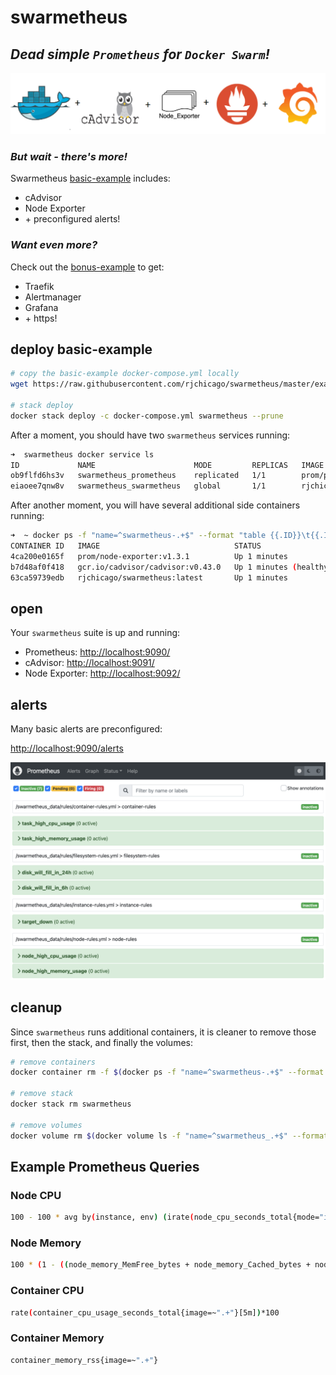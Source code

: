 # swarmetheus

## _**Dead simple `Prometheus` for `Docker Swarm`!**_

![swarmetheus-logos](./assets/swarmetheus-logos.png)

### _**But wait - there's more!**_

Swarmetheus [basic-example](./examples/basic-example/) includes:

* cAdvisor
* Node Exporter
* \+ preconfigured alerts!

### _**Want even more?**_

Check out the [bonus-example](./examples/bonus-example/) to get:

* Traefik
* Alertmanager
* Grafana
* \+ https!

## deploy basic-example

``` sh
# copy the basic-example docker-compose.yml locally
wget https://raw.githubusercontent.com/rjchicago/swarmetheus/master/examples/basic-example/docker-compose.yml

# stack deploy
docker stack deploy -c docker-compose.yml swarmetheus --prune
```

After a moment, you should have two `swarmetheus` services running:

``` sh
➜  swarmetheus docker service ls
ID             NAME                      MODE         REPLICAS   IMAGE                          PORTS
ob9flfd6hs3v   swarmetheus_prometheus    replicated   1/1        prom/prometheus:latest         *:9090->9090/tcp
eiaoee7qnw8v   swarmetheus_swarmetheus   global       1/1        rjchicago/swarmetheus:latest
```

After another moment, you will have several additional side containers running:

``` sh
➜  ~ docker ps -f "name=^swarmetheus-.+$" --format "table {{.ID}}\t{{.Image}}\t{{.Status}}\t{{.Ports}}\t{{.Names}}"
CONTAINER ID   IMAGE                              STATUS                   PORTS                    NAMES
4ca200e0165f   prom/node-exporter:v1.3.1          Up 1 minutes             0.0.0.0:9092->9100/tcp   swarmetheus-node-exporter
b7d48af0f418   gcr.io/cadvisor/cadvisor:v0.43.0   Up 1 minutes (healthy)   0.0.0.0:9091->8080/tcp   swarmetheus-cadvisor
63ca59739edb   rjchicago/swarmetheus:latest       Up 1 minutes                                      swarmetheus-health
```

## open

Your `swarmetheus` suite is up and running:

* Prometheus: <http://localhost:9090/>
* cAdvisor: <http://localhost:9091/>
* Node Exporter: <http://localhost:9092/>

## alerts

Many basic alerts are preconfigured:

<http://localhost:9090/alerts>

![swarmetheus-alerts](./assets/swarmetheus-alerts.png)

## cleanup

Since `swarmetheus` runs additional containers, it is cleaner to remove those first, then the stack, and finally the volumes:

``` sh
# remove containers
docker container rm -f $(docker ps -f "name=^swarmetheus-.+$" --format "{{.ID}}")

# remove stack
docker stack rm swarmetheus

# remove volumes
docker volume rm $(docker volume ls -f "name=^swarmetheus_.+$" --format "{{.Name}}")
```

## Example Prometheus Queries

### Node CPU

``` sh
100 - 100 * avg by(instance, env) (irate(node_cpu_seconds_total{mode="idle"}[5m]))
```

### Node Memory

``` sh
100 * (1 - ((node_memory_MemFree_bytes + node_memory_Cached_bytes + node_memory_Buffers_bytes) / node_memory_MemTotal_bytes))
```

### Container CPU

``` sh
rate(container_cpu_usage_seconds_total{image=~".+"}[5m])*100
```

### Container Memory

``` sh
container_memory_rss{image=~".+"}
```
